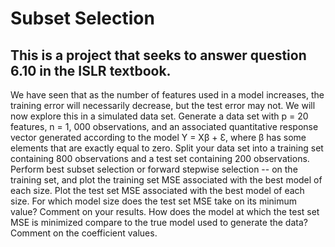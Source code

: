 # Subset Selection
This is a project that seeks to answer question 6.10 in the ISLR textbook.
--
We have seen that as the number of features used in a model increases, the
training error will necessarily decrease, but the test error may not. We will now
explore this in a simulated data set.
Generate a data set with p = 20 features, n = 1, 000 observations, and an
associated quantitative response vector generated according to the model
Y = Xβ + Ɛ, where β has some elements that are exactly equal to zero. Split your data set into
a training set containing 800 observations and a test set containing 200
observations.
Perform best subset selection or forward stepwise selection -- on the training set,
and plot the training set MSE associated with the best model of each size. Plot
the test set MSE associated with the best model of each size.
For which model size does the test set MSE take on its minimum value?
Comment on your results. How does the model at which the test set MSE is
minimized compare to the true model used to generate the data? Comment on the
coefficient values.
